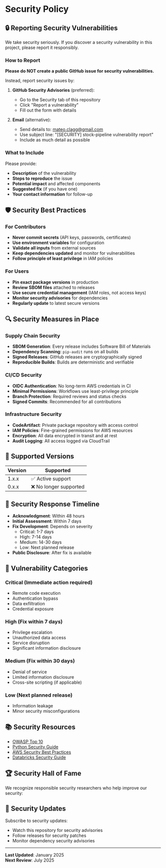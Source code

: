 # Security Policy

## 🔒 Reporting Security Vulnerabilities

We take security seriously. If you discover a security vulnerability in this project, please report it responsibly.

### How to Report

**Please do NOT create a public GitHub issue for security vulnerabilities.**

Instead, report security issues by:

1. **GitHub Security Advisories** (preferred):
   - Go to the Security tab of this repository
   - Click "Report a vulnerability"
   - Fill out the form with details

2. **Email** (alternative):
   - Send details to: mateo.clagg@gmail.com
   - Use subject line: "[SECURITY] stock-pipeline vulnerability report"
   - Include as much detail as possible

### What to Include

Please provide:

- **Description** of the vulnerability
- **Steps to reproduce** the issue
- **Potential impact** and affected components
- **Suggested fix** (if you have one)
- **Your contact information** for follow-up

## 🛡️ Security Best Practices

### For Contributors

- **Never commit secrets** (API keys, passwords, certificates)
- **Use environment variables** for configuration
- **Validate all inputs** from external sources
- **Keep dependencies updated** and monitor for vulnerabilities
- **Follow principle of least privilege** in IAM policies

### For Users

- **Pin exact package versions** in production
- **Review SBOM files** attached to releases
- **Use secure credential management** (IAM roles, not access keys)
- **Monitor security advisories** for dependencies
- **Regularly update** to latest secure versions

## 🔍 Security Measures in Place

### Supply Chain Security

- **SBOM Generation**: Every release includes Software Bill of Materials
- **Dependency Scanning**: `pip-audit` runs on all builds
- **Signed Releases**: GitHub releases are cryptographically signed
- **Reproducible Builds**: Builds are deterministic and verifiable

### CI/CD Security

- **OIDC Authentication**: No long-term AWS credentials in CI
- **Minimal Permissions**: Workflows use least-privilege principle
- **Branch Protection**: Required reviews and status checks
- **Signed Commits**: Recommended for all contributions

### Infrastructure Security

- **CodeArtifact**: Private package repository with access control
- **IAM Policies**: Fine-grained permissions for AWS resources
- **Encryption**: All data encrypted in transit and at rest
- **Audit Logging**: All access logged via CloudTrail

## 🎯 Supported Versions

| Version | Supported          |
| ------- | ------------------ |
| 1.x.x   | ✅ Active support |
| 0.x.x   | ❌ No longer supported |

## 📅 Security Response Timeline

- **Acknowledgment**: Within 48 hours
- **Initial Assessment**: Within 7 days  
- **Fix Development**: Depends on severity
  - Critical: 1-7 days
  - High: 7-14 days
  - Medium: 14-30 days
  - Low: Next planned release
- **Public Disclosure**: After fix is available

## 🚨 Vulnerability Categories

### Critical (Immediate action required)
- Remote code execution
- Authentication bypass
- Data exfiltration
- Credential exposure

### High (Fix within 7 days)
- Privilege escalation
- Unauthorized data access
- Service disruption
- Significant information disclosure

### Medium (Fix within 30 days)
- Denial of service
- Limited information disclosure
- Cross-site scripting (if applicable)

### Low (Next planned release)
- Information leakage
- Minor security misconfigurations

## 📚 Security Resources

- [OWASP Top 10](https://owasp.org/www-project-top-ten/)
- [Python Security Guide](https://python-security.readthedocs.io/)
- [AWS Security Best Practices](https://aws.amazon.com/architecture/security-identity-compliance/)
- [Databricks Security Guide](https://docs.databricks.com/security/index.html)

## 🏆 Security Hall of Fame

We recognize responsible security researchers who help improve our security:

<!-- Contributors who report security issues will be listed here with their permission -->

## 🔄 Security Updates

Subscribe to security updates:
- Watch this repository for security advisories
- Follow releases for security patches
- Monitor dependency security advisories

---

**Last Updated**: January 2025  
**Next Review**: July 2025